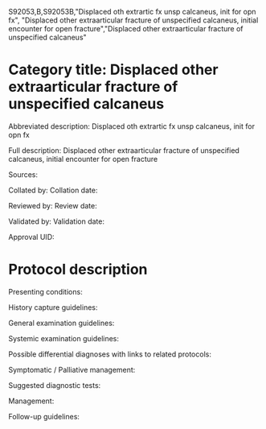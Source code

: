 S92053,B,S92053B,"Displaced oth extrartic fx unsp calcaneus, init for opn fx", "Displaced other extraarticular fracture of unspecified calcaneus, initial encounter for open fracture","Displaced other extraarticular fracture of unspecified calcaneus"
# Category title: Displaced other extraarticular fracture of unspecified calcaneus

Abbreviated description: Displaced oth extrartic fx unsp calcaneus, init for opn fx

Full description: Displaced other extraarticular fracture of unspecified calcaneus, initial encounter for open fracture

Sources:

Collated by:
Collation date:

Reviewed by:
Review date:

Validated by:
Validation date:

Approval UID:

# Protocol description

Presenting conditions:

History capture guidelines:

General examination guidelines:

Systemic examination guidelines:

Possible differential diagnoses with links to related protocols:

Symptomatic / Palliative management:

Suggested diagnostic tests:

Management:

Follow-up guidelines:
